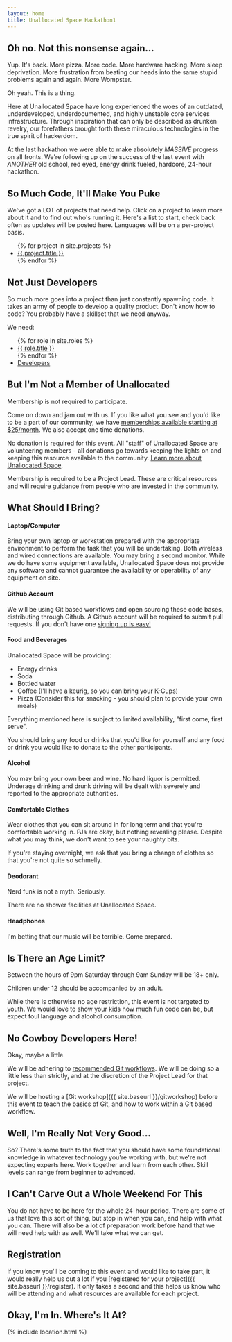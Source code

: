 ```yaml
---
layout: home
title: Unallocated Space Hackathon1
---
```


## Oh no. Not this nonsense again...
Yup. It's back. More pizza. More code. More hardware hacking. More sleep deprivation. More frustration from beating our
heads into the same stupid problems again and again. More Wompster.

Oh yeah. This is a thing.

Here at Unallocated Space have long experienced the woes of an outdated, underdeveloped, underdocumented, and
highly unstable core services infrastructure. Through inspiration that can only be described as drunken revelry, our
forefathers brought forth these miraculous technologies in the true spirit of hackerdom.

At the last hackathon we were able to make absolutely *MASSIVE* progress on all fronts. We're following up on the
success of the last event with *ANOTHER* old school, red eyed, energy drink fueled, hardcore, 24-hour hackathon.

## So Much Code, It'll Make You Puke
We've got a LOT of projects that need help. Click on a project to learn more about it and to find out who's running it.
Here's a list to start, check back often as updates will be posted here. Languages will be on a per-project basis.

<ul>
{% for project in site.projects %}<li><a href="{{ site.baseurl }}{{ project.url }}">{{ project.title }}</a></li>{% endfor %}
</ul>

## Not Just Developers
So much more goes into a project than just constantly spawning code. It takes an army of people to develop a quality product. Don't know
how to code? You probably have a skillset that we need anyway.

We need:

<ul>
{% for role in site.roles %}<li><a href="{{ site.baseurl }}{{ role.url }}">{{ role.title }}</a></li>{% endfor %}
<li><a href="https://www.youtube.com/watch?v=RYMH3qrHFEM">Developers</a></li>
</ul>

## But I'm Not a Member of Unallocated
Membership is not required to participate.

Come on down and jam out with us. If you like what
you see and you'd like to be a part of our community, we have [memberships available starting at
$25/month](http://www.unallocatedspace.org/uas/dues). We also accept one time donations.

No donation is required for this event. All "staff" of Unallocated Space are volunteering members -
all donations go towards keeping the lights on and keeping this resource available to the community.
[Learn more about Unallocated Space](http://www.unallocatedspace.org/uas/about-us/).

Membership is required to be a Project Lead. These are critical resources and will require guidance
from people who are invested in the community.

## What Should I Bring?

#### Laptop/Computer
Bring your own laptop or workstation prepared with the appropriate environment to perform the task
that you will be undertaking. Both wireless and wired connections are available. You may bring a
second monitor. While we do have some equipment available, Unallocated Space does not provide any
software and cannot guarantee the availability or operability of any equipment on site.

#### Github Account
We will be using Git based workflows and open sourcing these code bases, distributing through Github.
A Github account will be required to submit pull requests. If you don't have one [signing up is easy!](https://github.com)

#### Food and Beverages
Unallocated Space will be providing:

* Energy drinks
* Soda
* Bottled water
* Coffee (I'll have a keurig, so you can bring your K-Cups)
* Pizza (Consider this for snacking - you should plan to provide your own meals)

Everything mentioned here is subject to limited availability, "first come, first serve".

You should bring any food or drinks that you'd like for yourself and any food or drink you would like to
donate to the other participants.

#### Alcohol
You may bring your own beer and wine. No hard liquor is permitted. Underage drinking and drunk
driving will be dealt with severely and reported to the appropriate authorities.

#### Comfortable Clothes
Wear clothes that you can sit around in for long term and that you're comfortable working in. PJs are okay, but nothing
revealing please. Despite what you may think, we don't want to see your naughty bits.

If you're staying overnight, we ask that you bring a change of clothes so that you're not quite so
schmelly.

#### Deodorant
Nerd funk is not a myth. Seriously.

There are no shower facilities at Unallocated Space.

#### Headphones
I'm betting that our music will be terrible. Come prepared.

## Is There an Age Limit?
Between the hours of 9pm Saturday through 9am Sunday will be 18+ only.

Children under 12 should be accompanied by an adult.

While there is otherwise no age restriction, this event is not targeted to youth. We would love to
show your kids how much fun code can be, but expect foul language and alcohol consumption.

## No Cowboy Developers Here!
Okay, maybe a little.

We will be adhering to [recommended Git workflows](https://guides.github.com/introduction/flow/index.html).
We will be doing so a little less than strictly, and at the discretion of the Project Lead for that
project.

We will be hosting a [Git workshop]({{ site.baseurl }}/gitworkshop) before this event to teach the basics of Git, and how to work within a
Git based workflow.

## Well, I'm Really Not Very Good...
So? There's some truth to the fact that you should have some foundational knowledge in whatever technology you're
working with, but we're not expecting experts here. Work together and learn from each other. Skill levels can range
from beginner to advanced.

## I Can't Carve Out a Whole Weekend For This
You do not have to be here for the whole 24-hour period. There are some of us that love this sort of thing, but stop
in when you can, and help with what you can. There will also be a lot of preparation work before hand that we will
need help with as well. We'll take what we can get.

## Registration
If you know you'll be coming to this event and would like to take part, it would really help us out a lot if you
[registered for your project]({{ site.baseurl }}/register). It only takes a second and this helps us know who will
be attending and what resources are available for each project.

## Okay, I'm In. Where's It At?
{% include location.html %}



